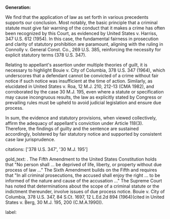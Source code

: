 **Generation:**

We find that the application of law as set forth in various precedents supports our conclusion. Most notably, the basic principle that a criminal statute must give fair warning of the conduct that it makes a crime has often been recognized by this Court, as evidenced by United States v. Harriss, 347 U.S. 612 (1954). In this case, the fundamental fairness in prosecution and clarity of statutory prohibition are paramount, aligning with the ruling in Connolly v. General Const. Co., 269 U.S. 385, reinforcing the necessity for explicit statutory terms (378 U.S. 347).

Relating to appellant's assertion under multiple theories of guilt, it is necessary to highlight Bouie v. City of Columbia, 378 U.S. 347 (1964), which underscores that a defendant cannot be convicted of a crime without fair notice if such notice was insufficient at the time of action. Similarly, as elucidated in United States v. Roa, 12 M.J. 210, 212-13 (CMA 1982), and corroborated by the case 30 M.J. 195, even where a statute or specification may cause incongruous results, the law as explicitly stated by Congress or prevailing rules must be upheld to avoid judicial legislation and ensure due process.

In sum, the evidence and statutory provisions, when viewed collectively, affirm the adequacy of appellant's conviction under Article 118(3). Therefore, the findings of guilty and the sentence are sustained accordingly, bolstered by fair statutory notice and supported by consistent case law jurisprudence.

citations: ['378 U.S. 347', '30 M.J. 195']

gold_text: . The Fifth Amendment to the United States Constitution holds that "No person shall ... be deprived of life, liberty, or property without due process of law ...” The Sixth Amendment builds on the Fifth and requires that "In all criminal prosecutions, the accused shall enjoy the right ... to be informed of the nature and cause of the accusation ..." The Supreme Court has noted that determinations about the scope of a criminal statute or the indictment thereunder, involve issues of due process notice. Bouie v. City of Columbia, 378 U.S. 347, 84 S.Ct. 1697, 12 L.Ed.2d 894 (1964)(cited in United States v. Berg, 30 M.J. 195, 200 (C.M.A.1990)).

label: 